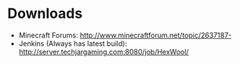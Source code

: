 Downloads
=========

* Minecraft Forums: http://www.minecraftforum.net/topic/2637187-
* Jenkins (Always has latest build): http://server.techjargaming.com:8080/job/HexWool/
